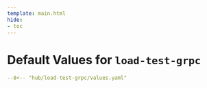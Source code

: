 ```yaml
---
template: main.html
hide:
- toc
---
```


# Default Values for `load-test-grpc`
```yaml
--8<-- "hub/load-test-grpc/values.yaml"
```